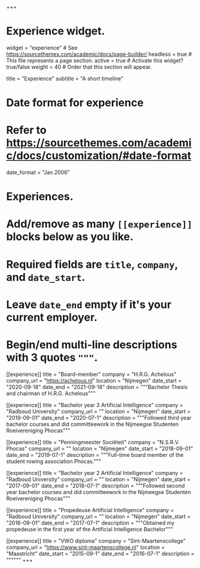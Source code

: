 +++
# Experience widget.
widget = "experience"  # See https://sourcethemes.com/academic/docs/page-builder/
headless = true  # This file represents a page section.
active = true  # Activate this widget? true/false
weight = 40  # Order that this section will appear.

title = "Experience"
subtitle = "A short timeline"

# Date format for experience
#   Refer to https://sourcethemes.com/academic/docs/customization/#date-format

date_format = "Jan 2006"

# Experiences.
#   Add/remove as many `[[experience]]` blocks below as you like.
#   Required fields are `title`, `company`, and `date_start`.
#   Leave `date_end` empty if it's your current employer.
#   Begin/end multi-line descriptions with 3 quotes `"""`.
[[experience]]
  title = "Board-member"
  company = "H.R.G. Achelous"
  company_url = "https://achelous.nl"
  location = "Nijmegen"
  date_start = "2020-09-18"
  date_end = "2021-09-18"
  description = """Bachelor Thesis and chairman of H.R.G. Achelous"""

[[experience]]
  title = "Bachelor year 3 Artificial Intelligence"
  company = "Radboud University"
  company_url = ""
  location = "Nijmegen"
  date_start = "2019-09-01"
  date_end = "2020-07-1"
  description = """Followed third year bachelor courses and did committeework in the Nijmeegse Studenten Roeivereniging Phocas"""

[[experience]]
  title = "Penningmeester Sociëteit"
  company = "N.S.R.V. Phocas"
  company_url = ""
  location = "Nijmegen"
  date_start = "2018-09-01"
  date_end = "2019-07-1"
  description = """Full-time board member of the student rowing association Phocas."""

[[experience]]
  title = "Bachelor year 2 Artificial Intelligence"
  company = "Radboud University"
  company_url = ""
  location = "Nijmegen"
  date_start = "2017-09-01"
  date_end = "2018-07-1"
  description = """Followed second year bachelor courses and did committeework in the Nijmeegse Studenten Roeivereniging Phocas"""

[[experience]]
  title = "Propedeuse Artificial Intelligence"
  company = "Radboud University"
  company_url = ""
  location = "Nijmegen"
  date_start = "2016-09-01"
  date_end = "2017-07-1"
  description = """Obtained my propedeuse in the first year of the Artificial Intelligence Bachelor"""

[[experience]]
title = "VWO diploma"
company = "Sint-Maartenscollege"
company_url = "https://www.sint-maartenscollege.nl"
location = "Maastricht"
date_start = "2015-09-1"
date_end = "2016-07-1"
description = """"""
+++